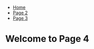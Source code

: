 <ul class="breadcrumb">
  <li><a href="index.html">Home</a></li>
  <li><a href="Page2.md.html">Page 2</a></li>
  <li><a href="Page3.md.html">Page 3</a></li>
</ul>

<h1>Welcome to Page 4</h1>

